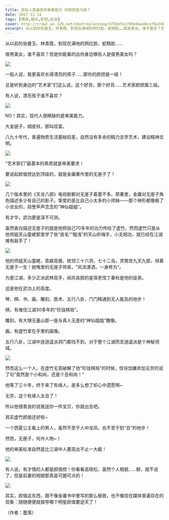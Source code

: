```yaml
---
title: 现在人普遍丧失审美能力 你颜控是几级？
date: 2017-11-14
tags: [情感,娱乐,影视,社会]
cover: http://crawl.ws.126.net/nbotreplaceimg/d750efec789e0ae40cef6e34bd6e8997/c81ae6f55f3f948e9d8632a4803e614e.jpg
excerpt: 从以前的张曼玉、林青霞，到现在满地的网红脸、蛇精脸……俊男美女，谁不喜欢？但是你能看的出你身边哪些人是俊男美女吗？
---
```

从以前的张曼玉、林青霞，到现在满地的网红脸、蛇精脸……

俊男美女，谁不喜欢？但是你能看的出你身边哪些人是俊男美女吗？

![](http://crawl.ws.126.net/nbotreplaceimg/d750efec789e0ae40cef6e34bd6e8997/c81ae6f55f3f948e9d8632a4803e614e.jpg)  

一般人说，我更喜欢长得漂亮的孩子……那你的颜控是一级！  

总是听到身边的“艺术家”们这么说，这个好丑，那个好丑……艺术家颜控属三级。

有人说，漂亮孩子谁不喜欢？

![](http://crawl.ws.126.net/nbotreplaceimg/bc4e413e0404ea8b386b4334d5ba150d/3cc3176a29db5fe540d954628ec2f299.jpg)  

NO！其实，现代人很稀缺的是审美能力。  

大金链子，绸皮袄，那叫炫富。

八九十年代，普遍物质生活基础较差，自然没有多余的精力去学艺术，建设精神文明。

![](http://crawl.ws.126.net/nbotreplaceimg/49dc115816087eac67b3eab55e507b87/3fc0b0857d6c3c95a4d6369cbe774a80.jpg)  

“艺术家们”最基本的素质就是审美要求！  

要说起颜值控达到顶级的，就是金庸著作里的无崖子了！

![](http://crawl.ws.126.net/nbotreplaceimg/bc4e413e0404ea8b386b4334d5ba150d/051d68798ebeb540d985aee6cf37e2aa.jpg)  

几个版本里的《天龙八部》电视剧都对无崖子着墨不多。原著里，金庸对无崖子角色描述多少有自己的影子。挚爱的是比自己小太多的小师妹――那个神形都像极了小龙女的，段誉声声念念的“神仙姐姐”。  

有才华，武功更是深不可测。

虽然直白描述无崖子的就是他把自己70多年的功力传给了虚竹，然而虚竹只是从他师姐天山童姥那里学了些“皮毛”“粗浅”的天山折梅手，小无相功，就已经在江湖难有敌手了！

![](http://crawl.ws.126.net/nbotreplaceimg/bc4e413e0404ea8b386b4334d5ba150d/3d8cb199d65cf06dd56afdf4cbdefd64.jpg)  

他的师姐天山童姥，乖癖高傲，统领三十六洞，七十二岛，灵鹫宫九天九部，倾慕无崖子一生！她嘴里的无崖子师弟，“风流潇洒，一身修为”。  

为患江湖，多少正派武林高手，闻风丧胆的星宿老怪丁春秋是他的徒弟。

这是他在武功上的高度。

琴、棋、书、画、雕刻、医术、五行八卦，门门精通到无人能及的地步！

棋，有难住江湖30多年的“珍珑棋局”。

雕刻，有大理无量山那一座与真人无差的“神仙姐姐”雕像。

画，有虚竹拿在手里的画像。  

五行八卦，江湖中连逍遥派洞门都找不到，对于整个江湖而言逍遥派是个神秘领域。

![](http://crawl.ws.126.net/nbotreplaceimg/bc4e413e0404ea8b386b4334d5ba150d/ceae5aa737576809e5e6c720a58fcadb.jpg)  

然而这么一个人，在虚竹无意破解了他“珍珑棋局”的时候，惊讶加嫌弃加无奈的说了句“竟然是个小和尚，还是个丑和尚！”  

他等了三十年，终于来了有缘人，是多么想了却心中遗愿啊~

无奈，这个有缘人太丑了！

所以他很善良的说我送你一件宝贝，你就出去吧。

其实虚竹颜值还好啦~

一个西夏公主看上的男人，虽然不至于人中龙凤，也不至于到“丑”的地步！

然而，无崖子，何许人物~！

他的审美标准自然是比江湖中人要高出不止一大截！

![](http://crawl.ws.126.net/nbotreplaceimg/bc4e413e0404ea8b386b4334d5ba150d/d1549797f9d63f056df637764af74e77.jpg)  

有人说，有才情的人都是颜值控！你看看高晓松，虽然个人相貌……额，就不说了，但是前妻的相貌那真是可圈可点的！  

![](http://crawl.ws.126.net/nbotreplaceimg/bc4e413e0404ea8b386b4334d5ba150d/5548f3683a21d2288e65c6b99f78ac82.jpg)  

其实，颜值这东西，既不像金庸书中里写的那么极致，也不像现在媒体普遍存在的现象：随随便便就报导哪个明星颜值要逆天了！  

（作者：墨落）


